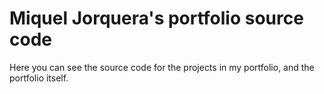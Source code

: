 # Miquel Jorquera's portfolio source code

Here you can see the source code for the projects in my portfolio, and the portfolio itself.
